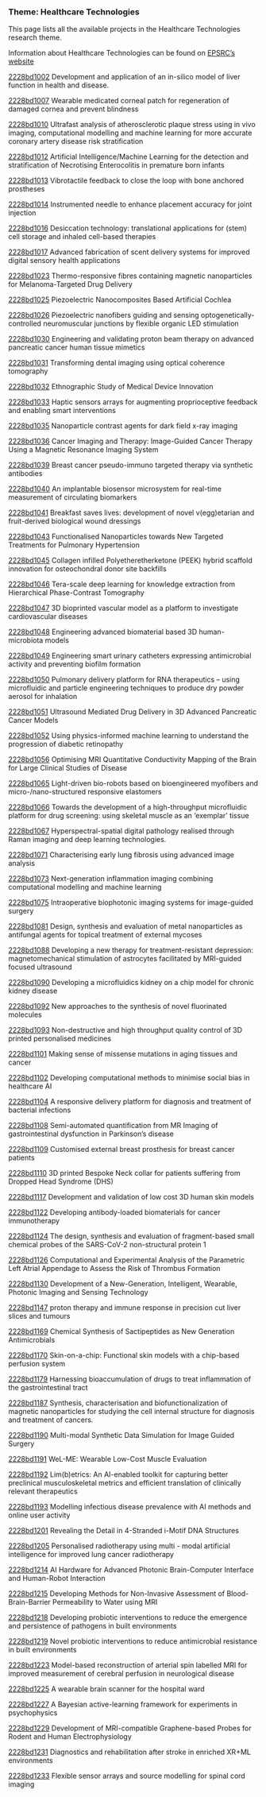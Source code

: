 ### Theme: Healthcare Technologies

This page lists all the available projects in the Healthcare Technologies research theme.

Information about Healthcare Technologies can be found on [EPSRC’s website](https://www.ukri.org/what-we-offer/browse-our-areas-of-investment-and-support/healthcare-technologies-theme/)

[2228bd1002](../projects/2228bd1002.md) Development and application of an in-silico model of liver function in health and disease.

[2228bd1007](../projects/2228bd1007.md) Wearable medicated corneal patch for regeneration of damaged cornea and prevent blindness

[2228bd1010](../projects/2228bd1010.md) Ultrafast analysis of atherosclerotic plaque stress using in vivo imaging, computational modelling and machine learning for more accurate coronary artery disease risk stratification

[2228bd1012](../projects/2228bd1012.md) Artificial Intelligence/Machine Learning for the detection and stratification of Necrotising Enterocolitis in premature born infants

[2228bd1013](../projects/2228bd1013.md) Vibrotactile feedback to close the loop with bone anchored prostheses

[2228bd1014](../projects/2228bd1014.md) Instrumented needle to enhance placement accuracy for joint injection

[2228bd1016](../projects/2228bd1016.md) Desiccation technology: translational applications for (stem) cell storage and inhaled cell-based therapies

[2228bd1017](../projects/2228bd1017.md) Advanced fabrication of scent delivery systems for improved digital sensory health applications

[2228bd1023](../projects/2228bd1023.md) Thermo-responsive fibres containing magnetic nanoparticles for Melanoma-Targeted Drug Delivery

[2228bd1025](../projects/2228bd1025.md) Piezoelectric Nanocomposites Based Artificial Cochlea

[2228bd1026](../projects/2228bd1026.md) Piezoelectric nanofibers guiding and sensing optogenetically-controlled neuromuscular junctions by flexible organic LED stimulation

[2228bd1030](../projects/2228bd1030.md) Engineering and validating proton beam therapy on advanced pancreatic cancer human tissue mimetics

[2228bd1031](../projects/2228bd1031.md) Transforming dental imaging using optical coherence tomography

[2228bd1032](../projects/2228bd1032.md) Ethnographic Study of Medical Device Innovation

[2228bd1033](../projects/2228bd1033.md) Haptic sensors arrays for augmenting proprioceptive feedback and enabling smart interventions

[2228bd1035](../projects/2228bd1035.md) Nanoparticle contrast agents for dark field x-ray imaging

[2228bd1036](../projects/2228bd1036.md) Cancer Imaging and Therapy: Image-Guided Cancer Therapy Using a Magnetic Resonance Imaging System

[2228bd1039](../projects/2228bd1039.md) Breast cancer pseudo-immuno targeted therapy via synthetic antibodies

[2228bd1040](../projects/2228bd1040.md) An implantable biosensor microsystem for real-time measurement of circulating biomarkers

[2228bd1041](../projects/2228bd1041.md) Breakfast saves lives: development of novel v(egg)etarian and fruit-derived biological wound dressings

[2228bd1043](../projects/2228bd1043.md) Functionalised Nanoparticles towards New Targeted Treatments for Pulmonary Hypertension

[2228bd1045](../projects/2228bd1045.md) Collagen infilled Polyetheretherketone (PEEK) hybrid scaffold innovation for osteochondral donor site backfills

[2228bd1046](../projects/2228bd1046.md) Tera-scale deep learning for knowledge extraction from Hierarchical Phase-Contrast Tomography

[2228bd1047](../projects/2228bd1047.md) 3D bioprinted vascular model as a platform to investigate cardiovascular diseases

[2228bd1048](../projects/2228bd1048.md) Engineering advanced biomaterial based 3D human-microbiota models

[2228bd1049](../projects/2228bd1049.md) Engineering smart urinary catheters expressing antimicrobial activity and preventing biofilm formation

[2228bd1050](../projects/2228bd1050.md) Pulmonary delivery platform for RNA therapeutics – using microfluidic and particle engineering techniques to produce dry powder aerosol for inhalation

[2228bd1051](../projects/2228bd1051.md) Ultrasound Mediated Drug Delivery in 3D Advanced Pancreatic Cancer Models

[2228bd1052](../projects/2228bd1052.md) Using physics-informed machine learning to understand the progression of diabetic retinopathy

[2228bd1056](../projects/2228bd1056.md) Optimising MRI Quantitative Conductivity Mapping of the Brain for Large Clinical Studies of Disease

[2228bd1065](../projects/2228bd1065.md) Light-driven bio-robots based on bioengineered myofibers and micro-/nano-structured responsive elastomers

[2228bd1066](../projects/2228bd1066.md) Towards the development of a high-throughput microfluidic platform for drug screening: using skeletal muscle as an ‘exemplar’ tissue

[2228bd1067](../projects/2228bd1067.md) Hyperspectral-spatial digital pathology realised through Raman imaging and deep learning technologies.

[2228bd1071](../projects/2228bd1071.md) Characterising early lung fibrosis using advanced image analysis

[2228bd1073](../projects/2228bd1073.md) Next-generation inflammation imaging combining computational modelling and machine learning

[2228bd1075](../projects/2228bd1075.md) Intraoperative biophotonic imaging systems for image-guided surgery

[2228bd1081](../projects/2228bd1081.md) Design, synthesis and evaluation of metal nanoparticles as antifungal agents for topical treatment of external mycoses

[2228bd1088](../projects/2228bd1088.md) Developing a new therapy for treatment-resistant depression: magnetomechanical stimulation of astrocytes facilitated by MRI-guided focused ultrasound

[2228bd1090](../projects/2228bd1090.md) Developing a microfluidics kidney on a chip model for chronic kidney disease

[2228bd1092](../projects/2228bd1092.md) New approaches to the synthesis of novel fluorinated molecules

[2228bd1093](../projects/2228bd1093.md) Non-destructive and high throughput quality control of 3D printed personalised medicines

[2228bd1101](../projects/2228bd1101.md) Making sense of missense mutations in aging tissues and cancer

[2228bd1102](../projects/2228bd1102.md) Developing computational methods to minimise social bias in healthcare AI

[2228bd1104](../projects/2228bd1104.md) A responsive delivery platform for diagnosis and treatment of bacterial infections

[2228bd1108](../projects/2228bd1108.md) Semi-automated quantification from MR Imaging of gastrointestinal dysfunction in Parkinson’s disease

[2228bd1109](../projects/2228bd1109.md) Customised external breast prosthesis for breast cancer patients

[2228bd1110](../projects/2228bd1110.md) 3D printed Bespoke Neck collar for patients suffering from Dropped Head Syndrome (DHS)

[2228bd1117](../projects/2228bd1117.md) Development and validation of low cost 3D human skin models

[2228bd1122](../projects/2228bd1122.md) Developing antibody-loaded biomaterials for cancer immunotherapy

[2228bd1124](../projects/2228bd1124.md) The design, synthesis and evaluation of fragment-based small chemical probes of the SARS-CoV-2 non-structural protein 1

[2228bd1126](../projects/2228bd1126.md) Computational and Experimental Analysis of the Parametric Left Atrial Appendage to Assess the Risk of Thrombus Formation

[2228bd1130](../projects/2228bd1130.md) Development of a New-Generation, Intelligent, Wearable, Photonic Imaging and Sensing Technology

[2228bd1147](../projects/2228bd1147.md) proton therapy and immune response in precision cut liver slices and tumours

[2228bd1169](../projects/2228bd1169.md) Chemical Synthesis of Sactipeptides as New Generation Antimicrobials

[2228bd1170](../projects/2228bd1170.md) Skin-on-a-chip: Functional skin models with a chip-based perfusion system

[2228bd1179](../projects/2228bd1179.md) Harnessing bioaccumulation of drugs to treat inflammation of the gastrointestinal tract

[2228bd1187](../projects/2228bd1187.md) Synthesis, characterisation and biofunctionalization of magnetic nanoparticles for studying the cell internal structure for diagnosis and treatment of cancers.

[2228bd1190](../projects/2228bd1190.md) Multi-modal Synthetic Data Simulation for Image Guided Surgery

[2228bd1191](../projects/2228bd1191.md) WeL-ME: Wearable Low-Cost Muscle Evaluation

[2228bd1192](../projects/2228bd1192.md) Lim(b)etrics: An AI-enabled toolkit for capturing better preclinical musculoskeletal metrics and efficient translation of clinically relevant therapeutics

[2228bd1193](../projects/2228bd1193.md) Modelling infectious disease prevalence with AI methods and online user activity

[2228bd1201](../projects/2228bd1201.md) Revealing the Detail in 4-Stranded i-Motif DNA Structures

[2228bd1205](../projects/2228bd1205.md) Personalised radiotherapy using multi - modal artificial intelligence for improved lung cancer radiotherapy

[2228bd1214](../projects/2228bd1214.md) AI Hardware for Advanced Photonic Brain-Computer Interface and Human-Robot Interaction

[2228bd1215](../projects/2228bd1215.md) Developing Methods for Non-Invasive Assessment of Blood-Brain-Barrier Permeability to Water using MRI

[2228bd1218](../projects/2228bd1218.md) Developing probiotic interventions to reduce the emergence and persistence of pathogens in built environments

[2228bd1219](../projects/2228bd1219.md) Novel probiotic interventions to reduce antimicrobial resistance in built environments

[2228bd1223](../projects/2228bd1223.md) Model-based reconstruction of arterial spin labelled MRI for improved measurement of cerebral perfusion in neurological disease

[2228bd1225](../projects/2228bd1225.md) A wearable brain scanner for the hospital ward

[2228bd1227](../projects/2228bd1227.md) A Bayesian active-learning framework for experiments in psychophysics

[2228bd1229](../projects/2228bd1229.md) Development of MRI-compatible Graphene-based Probes for Rodent and Human Electrophysiology

[2228bd1231](../projects/2228bd1231.md) Diagnostics and rehabilitation after stroke in enriched XR+ML environments

[2228bd1233](../projects/2228bd1233.md) Flexible sensor arrays and source modelling for spinal cord imaging
